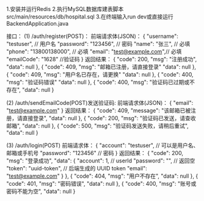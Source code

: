 1.安装并运行Redis
2.执行MySQL数据库建表脚本src/main/resources/db/hospital.sql
3.在终端输入run dev或直接运行BackendApplication.java

接口：
(1) /auth/register(POST)：
前端请求体(JSON)：
{
"username": "testuser",     // 用户名
"password": "123456",       // 密码
"name": "张三",             // 必填
"phone": "13800138000",     // 必填
"email": "test@example.com",// 必填
"emailCode": "1628"         //验证码
}
返回结果：
{
"code": 200,
"msg": "注册成功",
"data": null
},
{
"code": 409,
"msg": "邮箱已注册，请直接登录"
"data": null
},
{
"code": 409,
"msg": "用户名已存在，请更换"
"data": null
},
{
"code": 400,
"msg": "验证码错误"
"data": null
},
{
"code": 400,
"msg": "验证码已过期或不存在",
"data": null
}



(2) /auth/sendEmailCode(POST)发送验证码:
前端请求体(JSON)：
{
"email": "test@example.com"
}
返回结果：
{
"code": 409,
"message": "该邮箱已被注册，请直接登录",
"data": null
},
{
"code": 200,
"msg": "验证码已发送，请查收邮箱",
"data": null
},
{
"code": 500,
"msg": "验证码发送失败，请稍后重试",
"data": null
}

(3) /auth/login(POST)
前端请求体：
{
"account": "testuser",     // 可以是用户名、邮箱或手机号
"password": "123456"       // 密码
}
返回结果：
{
"code": 200,
"msg": "登录成功",
    "data": {
    "account": 1,            // userId
    "password": "",          // 返回空
    "token": "uuid-token",   // 后端生成的 UUID token
    "email": "test@example.com"
    }
},
{
"code": 404,
"msg": "用户不存在",
"data": null
},
{
"code": 401,
"msg": "密码错误",
"data": null
},
{
"code": 400,
"msg": "账号或密码不能为空",
"data": null
}





